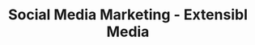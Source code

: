 ---
title: Social Media Marketing - Extensibl Media
name: Social Media Marketing
slug: social-media
shortDesc: Savvy Social Media marketing is crucial to any business in this day and age, and our marketing strategies aim to maximize your ROI and drive qualified leads through paid and organic traffic.
icon: 📰
benefits:
- One
- Two
- Three
scope: 
- One
- Two
- Three
description: Ignite your brand's online presence with our Social Media Marketing service. Our experts leverage the power of social platforms to create dynamic, engaging campaigns tailored to your audience. We curate content that resonates with your brand's personality, foster meaningful connections, and drive user engagement. Whether you're looking to increase brand awareness, drive sales, or build a loyal community, our strategic social media approach ensures you stay at the forefront of your industry's digital conversation.
headingImage: 
  mobile: https://res.cloudinary.com/dpoanqywm/image/upload/v1696618786/diggity-marketing-SB0WARG16HI-unsplash_spugiy.jpg
  desktop: https://res.cloudinary.com/dpoanqywm/image/upload/v1696618787/diggity-marketing-SB0WARG16HI-unsplash_1_snsseq.jpg
  headline: A professionally managed web presence for your business
pricing: 
  - title: Social Media Marketing
    type: fixed
    price: 0
    headline: Modern web solutions for small businesses
    description: Build a loyal online community, drive website traffic, and generate leads, all while maintaining a cohesive brand imag
    includes: 
      - Enhanced Brand Visibility
      - Targeted Audience Reach
      - Increased Engagement
      - Content Creation
      - Platform Optimization
      - Data-Driven Decision Making
      - Ad Campaign Management
      - Community Building
      - Brand Consistency
      - Improved Website Traffic
      - Competitive Edge
      - Ongoing Strategy Optimization
      - Monthly Reporting
      - Reputation Management  
    link: /contact-us

process: 
  title: Our Approach
  supportingText: We recognize the power of social media in today's digital landscape. Our approach to social media marketing is built on a deep understanding of your brand, your audience, and the ever-evolving social media platforms. We're committed to harnessing the full potential of social media to help your business thrive.
  image: 
    mobile: https://res.cloudinary.com/dpoanqywm/image/upload/v1697158640/annie-spratt-MChSQHxGZrQ-unsplash_lkbpj2.jpg
    desktop: https://res.cloudinary.com/dpoanqywm/image/upload/v1697158640/annie-spratt-MChSQHxGZrQ-unsplash_1_uttohe.jpg
  steps: 
    - title: Comprehensive Strategy
      description: We start by crafting a customized social media marketing strategy tailored to your unique goals. We work closely with you to understand your brand, target audience, and objectives. Whether it's brand awareness, lead generation, or community building, we create a roadmap to success.
    - title: Audience Insights
      description: Understanding your audience is key to effective social media marketing. We conduct thorough research to identify who your audience is, what they care about, and where they hang out online. This data drives content creation and targeting.
    - title: Content Creation 
      description: Compelling content is at the heart of social media. Our creative team develops engaging and shareable content that aligns with your brand's voice and resonates with your audience. We use a mix of text, visuals, and multimedia to keep your social media presence vibrant and dynamic.
    - title: Platform Optimization
      description: Different social media platforms require different strategies. We optimize your presence on each platform to make the most of its unique features and audience demographics. From Instagram and Facebook to LinkedIn and Twitter, we've got you covered.
    - title: Community Engagement
      description: Building and nurturing an online community is essential. We actively engage with your audience, responding to comments, messages, and fostering meaningful conversations. Your followers become loyal advocates for your brand.
    - title: Ad Campaigns
      description: We craft and manage targeted ad campaigns to boost your brand's reach and drive specific actions, whether it's website visits, app downloads, or product purchases. Our data-driven approach ensures your ad spend is optimized for the best results.
    - title: Analytics and Reporting
      description: Data drives our decisions. We use analytics tools to monitor your social media performance, measure the impact of our strategies, and make data-informed adjustments. We provide you with detailed reports, so you're always informed about your social media ROI.
    - title: Ongoing Optimization
      description: Social media is a dynamic landscape. We stay on top of emerging trends, algorithm changes, and audience behaviors to keep your strategy current and effective. We adapt to ensure your social media marketing continues to drive success.
---